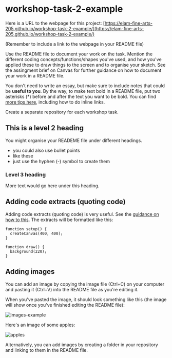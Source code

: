 # workshop-task-2-example

Here is a URL to the webpage for this project: [https://elam-fine-arts-205.github.io/workshop-task-2-example/](https://elam-fine-arts-205.github.io/workshop-task-2-example/)

(Remember to include a link to the webpage in your README file)

Use the README file to document your work on the task. Mention the different coding concepts/functions/shapes you've used, and how you've applied these to draw things to the screen and to organise your sketch. See the assingment brief on Canvas for further guidance on how to document your work in a README file.

You don't need to write an essay, but make sure to include notes that could be **useful to you**. By the way, to make text bold in a README file, put two asterisks (*) before and after the text you want to be bold. You can find [more tips here](https://docs.github.com/en/get-started/writing-on-github/getting-started-with-writing-and-formatting-on-github/basic-writing-and-formatting-syntax), including how to do inline links.

Create a separate repository for each workshop task.

## This is a level 2 heading

You might organise your READEME file under different headings.

- you could also use bullet points
- like these
- just use the hyphen (-) symbol to create them

### Level 3 heading

More text would go here under this heading.

## Adding code extracts (quoting code)

Adding code extracts (quoting code) is very useful. See the [guidance on how to this](https://docs.github.com/en/get-started/writing-on-github/getting-started-with-writing-and-formatting-on-github/basic-writing-and-formatting-syntax#quoting-code). The extracts will be formatted like this: 

```
function setup() {
  createCanvas(400, 400);
}

function draw() {
  background(220);
}
```

## Adding images

You can add an image by copying the image file (Ctrl+C) on your computer and pasting it (Ctrl+V) into the README file as you're editing it.

When you've pasted the image, it should look something like this (the image will show once you've finished editing the README file):

![images-example](https://github.com/user-attachments/assets/c01cd560-8cdd-4466-900e-ae51ac50a1cd)

Here's an image of some apples:

![apples](https://github.com/user-attachments/assets/1e92bdc3-0957-476a-a303-ee0156a866f8)

Alternatively, you can add images by creating a folder in your repository and linking to them in the README file.

